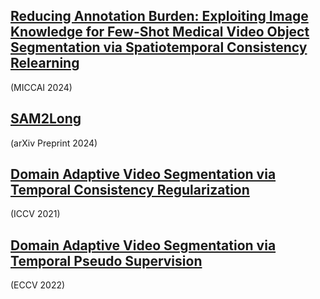 ## [Reducing Annotation Burden: Exploiting Image Knowledge for Few-Shot Medical Video Object Segmentation via Spatiotemporal Consistency Relearning](https://papers.miccai.org/miccai-2024/paper/3024_paper.pdf)

(MICCAI 2024)






## [SAM2Long](https://arxiv.org/pdf/2410.16268)

(arXiv Preprint 2024)



## [Domain Adaptive Video Segmentation via Temporal Consistency Regularization](https://openaccess.thecvf.com/content/ICCV2021/papers/Guan_Domain_Adaptive_Video_Segmentation_via_Temporal_Consistency_Regularization_ICCV_2021_paper.pdf)

(ICCV 2021)





## [Domain Adaptive Video Segmentation via Temporal Pseudo Supervision](https://arxiv.org/pdf/2207.02372)

(ECCV 2022)





